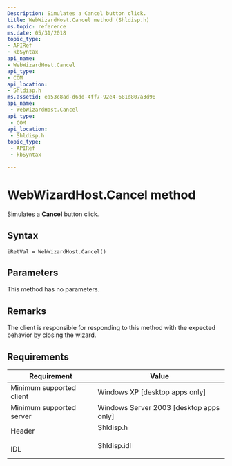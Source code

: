 ```yaml
---
Description: Simulates a Cancel button click.
title: WebWizardHost.Cancel method (Shldisp.h)
ms.topic: reference
ms.date: 05/31/2018
topic_type: 
- APIRef
- kbSyntax
api_name: 
- WebWizardHost.Cancel
api_type: 
- COM
api_location: 
- Shldisp.h
ms.assetid: ea53c8ad-d6dd-4ff7-92e4-681d807a3d98
api_name: 
 - WebWizardHost.Cancel
api_type: 
 - COM
api_location: 
 - Shldisp.h
topic_type: 
 - APIRef
 - kbSyntax

---
```


# WebWizardHost.Cancel method

Simulates a **Cancel** button click.

## Syntax


```JScript
iRetVal = WebWizardHost.Cancel()
```



## Parameters

This method has no parameters.

## Remarks

The client is responsible for responding to this method with the expected behavior by closing the wizard.

## Requirements



| Requirement | Value |
|-------------------------------------|----------------------------------------------------------------------------------------|
| Minimum supported client<br/> | Windows XP \[desktop apps only\]<br/>                                            |
| Minimum supported server<br/> | Windows Server 2003 \[desktop apps only\]<br/>                                   |
| Header<br/>                   | <dl> <dt>Shldisp.h</dt> </dl>   |
| IDL<br/>                      | <dl> <dt>Shldisp.idl</dt> </dl> |



 

 




